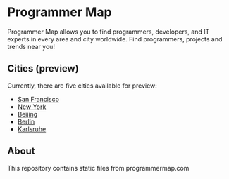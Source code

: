 # Programmer Map
Programmer Map allows you to find programmers, developers, and IT experts in every area and city worldwide. Find programmers, projects and trends near you!

## Cities (preview)
Currently, there are five cities available for preview:
* [San Francisco](http://programmermap.com/area/san-francisco-ca-usa)
* [New York](http://programmermap.com/area/new-york-ny-usa)
* [Beijing](http://programmermap.com/area/beijing-china)
* [Berlin](http://programmermap.com/area/berlin-germany)
* [Karlsruhe](http://programmermap.com/area/karlsruhe-germany)

## About
This repository contains static files from programmermap.com
